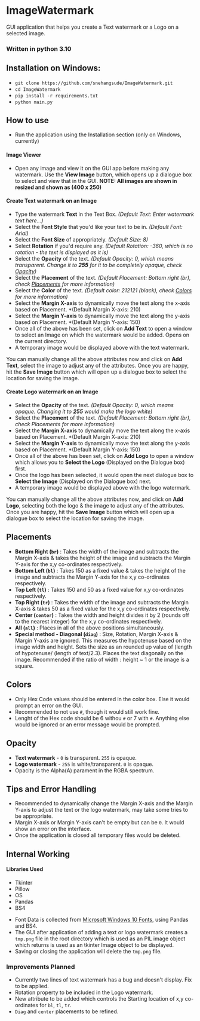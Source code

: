 # ImageWatermark

GUI application that helps you create a Text watermark or a Logo on a selected image. 

### Written in python 3.10 

## Installation on Windows:
* `git clone https://github.com/snehangsude/ImageWatermark.git`
* `cd ImageWatermark`
* `pip install -r requirements.txt`
* `python main.py`

## How to use

* Run the application using the Installation section (only on Windows, currently)

#### Image Viewer

* Open any image and view it on the GUI app before making any watermark. Use the **View Image** button, which opens up a dialogue box to select and view that in the GUI.
**NOTE: All images are shown in resized and shown as (400 x 250)**

#### Create Text watermark on an Image

* Type the watermark **Text** in the Text Box. *(Default Text: Enter watermark text here...)*
* Select the **Font Style** that you'd like your text to be in. *(Default Font: Arial)*
* Select the **Font Size** of appropriately. *(Default Size: 8)*
* Select **Rotation** if you'd require any. *(Default Rotation: -360, which is no rotation - the text is displayed as it is)*
* Select the **Opacity** of the text. *(Default Opacity: 0, which means transparent. Change it to **255** for it to be completely opaque, check [Opacity](##-Opacity))*
* Select the **Placement** of the text. *(Default Placement: Bottom right (br), check [Placements](#-Placements) for more information)*
* Select the **Color** of the text. *(Default color: 212121 (black), check [Colors](#-Colors) for more information)*
* Select the **Margin X-axis** to dynamically move the text along the x-axis based on Placement. *(Default Margin X-axis: 210)
* Select the **Margin Y-axis** to dynamically move the text along the y-axis based on Placement. *(Default Margin Y-axis: 150)
* Once all of the above has been set, click on **Add Text** to open a window to select an Image on which the watermark would be added. Opens on the current directory.
* A temporary image would be displayed above with the text watermark. 

You can manually change all the above attributes now and click on **Add Text**, select the image to adjust any of the attributes. Once you are happy, hit the **Save Image** button which will open up a dialogue box to select the location for saving the image.  

#### Create Logo watermark on an Image

* Select the **Opacity** of the text. *(Default Opacity: 0, which means opaque. Changing it to **255** would make the logo white)*
* Select the **Placement** of the text. *(Default Placement: Bottom right (br), check Placements for more information)*
* Select the **Margin X-axis** to dynamically move the text along the x-axis based on Placement. *(Default Margin X-axis: 210)
* Select the **Margin Y-axis** to dynamically move the text along the y-axis based on Placement. *(Default Margin Y-axis: 150)
* Once all of the above has been set, click on **Add Logo** to open a window which allows you to **Select the Logo** (Displayed on the Dialogue box) first.
* Once the logo has been selected, it would open the next dialogue box to **Select the Image** (Displayed on the Dialogue box) next.
* A temporary image would be displayed above with the logo watermark.

You can manually change all the above attributes now, and click on **Add Logo**, selecting both the logo & the image to adjust any of the attributes. Once you are happy, hit the **Save Image** button which will open up a dialogue box to select the location for saving the image.  

## Placements

* **Bottom Right (`br`)** : Takes the width of the image and subtracts the Margin X-axis & takes the height of the image and subtracts the Margin Y-axis for the x,y co-ordinates respectively.
* **Bottom Left (`bl`)** : Takes 150 as a fixed value & takes the height of the image and subtracts the Margin Y-axis for the x,y co-ordinates respectively.
* **Top Left (`tl`)** : Takes 150 and 50 as a fixed value for x,y co-ordinates respectively.
* **Top Right (`tr`)** : Takes the width of the image and subtracts the Margin X-axis & takes 50 as a fixed value for the x,y co-ordinates respectively.
* **Center (`center`)** : Takes the width and height divides it by 2 (rounds off to the nearest integer) for the x,y co-ordinates respectively.
* **All (`all`)** : Places in all of the above positions simultaneously.
* **Special method -  Diagonal (`diag`)** : Size, Rotation, Margin X-axis & Margin Y-axis are ignored. This measures the hypotenuse based on the image width and height. Sets the size as an rounded up value of (length of hypotenuse/ (length of text/2.3). Places the text diagonally on the image. Recommended if the ratio of width : height ~ 1 or the image is a square.

## Colors

* Only Hex Code values should be entered in the color box. Else it would prompt an error on the GUI.
* Recommended to not use `#`, though it would still work fine.
* Lenght of the Hex code should be 6 withou `#` or 7 with `#`. Anything else would be ignored or an error message would be prompted.

## Opacity

* **Text watermark** -  `0` is transparent. `255` is opaque.
* **Logo watermark** - `255` is white/transparent. `0` is opaque.
* Opacity is the Alpha(A) parament in the RGBA spectrum. 

## Tips and Error Handling 
* Recommended to dynamically change the Margin X-axis and the Margin Y-axis to adjust the text or the logo watermark, may take some tries to be appropriate.
* Margin X-axis or Margin Y-axis can't be empty but can be `0`. It would show an error on the interface.
* Once the application is closed all temporary files would be deleted. 

## Internal Working

#### Libraries Used
* Tkinter
* Pillow
* OS
* Pandas
* BS4

- Font Data is collected from [Microsoft Windows 10 Fonts](https://docs.microsoft.com/en-us/typography/fonts/windows_10_font_list), using Pandas and BS4.
- The GUI after application of adding a text or logo watermark creates a `tmp.png` file in the root directory which is used as an PIL image object which returns is used as an tkinter Image object to be displayed.
- Saving or closing the application will delete the `tmp.png` file.

### Improvements Planned
- Currently two lines of text watermark has a bug and doesn't display. Fix to be applied. 
- Rotation property to be included in the Logo watermark.
- New attribute to be added which controls the Starting location of x,y co-ordinates for `bl`, `tl`, `tr`.
- `Diag` and `center` placements to be refined.
